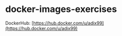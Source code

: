 # docker-images-exercises
DockerHub: [https://hub.docker.com/u/adix99](https://hub.docker.com/u/adix99)
